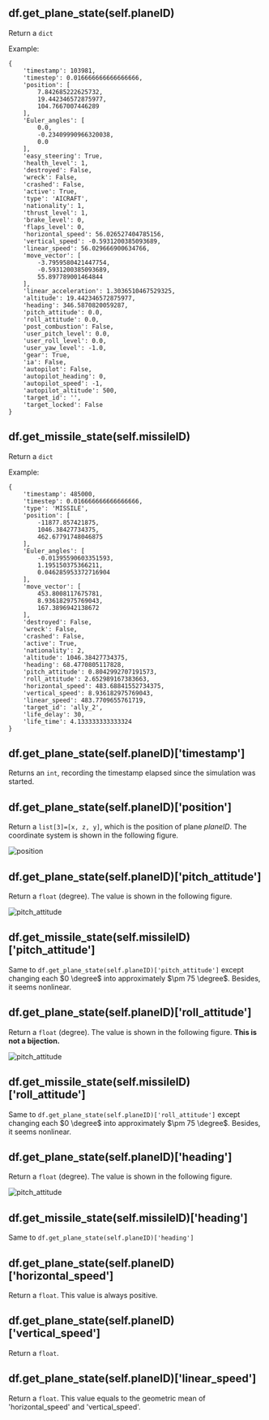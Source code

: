 ## df.get_plane_state(self.planeID)

Return a `dict`

Example: 

    {
        'timestamp': 103981, 
        'timestep': 0.016666666666666666, 
        'position': [
            7.842685222625732, 
            19.442346572875977, 
            104.7667007446289
        ], 
        'Euler_angles': [
            0.0, 
            -0.23409990966320038, 
            0.0
        ], 
        'easy_steering': True, 
        'health_level': 1, 
        'destroyed': False, 
        'wreck': False, 
        'crashed': False, 
        'active': True, 
        'type': 'AICRAFT', 
        'nationality': 1, 
        'thrust_level': 1, 
        'brake_level': 0, 
        'flaps_level': 0, 
        'horizontal_speed': 56.026527404785156, 
        'vertical_speed': -0.5931200385093689, 
        'linear_speed': 56.029666900634766, 
        'move_vector': [
            -3.7959580421447754, 
            -0.5931200385093689, 
            55.897789001464844
        ], 
        'linear_acceleration': 1.3036510467529325, 
        'altitude': 19.442346572875977, 
        'heading': 346.5870820059287, 
        'pitch_attitude': 0.0, 
        'roll_attitude': 0.0, 
        'post_combustion': False, 
        'user_pitch_level': 0.0, 
        'user_roll_level': 0.0, 
        'user_yaw_level': -1.0, 
        'gear': True, 
        'ia': False, 
        'autopilot': False, 
        'autopilot_heading': 0, 
        'autopilot_speed': -1, 
        'autopilot_altitude': 500, 
        'target_id': '', 
        'target_locked': False
    }

## df.get_missile_state(self.missileID)

Return a `dict`

Example: 

    {
        'timestamp': 485000, 
        'timestep': 0.016666666666666666, 
        'type': 'MISSILE', 
        'position': [
            -11877.857421875, 
            1046.38427734375, 
            462.67791748046875
        ], 
        'Euler_angles': [
            -0.01395590603351593, 
            1.195150375366211, 
            0.046285953372716904
        ], 
        'move_vector': [
            453.8008117675781, 
            8.936182975769043, 
            167.3896942138672
        ], 
        'destroyed': False, 
        'wreck': False, 
        'crashed': False, 
        'active': True, 
        'nationality': 2, 
        'altitude': 1046.38427734375, 
        'heading': 68.4770805117828, 
        'pitch_attitude': 0.8042992707191573, 
        'roll_attitude': 2.652989167383663, 
        'horizontal_speed': 483.68841552734375, 
        'vertical_speed': 8.936182975769043, 
        'linear_speed': 483.7709655761719, 
        'target_id': 'ally_2', 
        'life_delay': 30, 
        'life_time': 4.133333333333324
    }

## df.get_plane_state(self.planeID)['timestamp']

Returns an `int`, recording the timestamp elapsed since the simulation was started.

## df.get_plane_state(self.planeID)['position']

Return a `list[3]=[x, z, y]`, which is the position of plane *planeID*. The coordinate system is shown in the following figure.

![position](../images/coordinate_system.png)

## df.get_plane_state(self.planeID)['pitch_attitude']

Return a `float` (degree). The value is shown in the following figure.

![pitch_attitude](../images/pitch_attitude.png)

## df.get_missile_state(self.missileID)['pitch_attitude']

Same to `df.get_plane_state(self.planeID)['pitch_attitude']` except changing each $0 \degree$ into approximately $\pm 75 \degree$. Besides, it seems nonlinear. 

## df.get_plane_state(self.planeID)['roll_attitude']

Return a `float` (degree). The value is shown in the following figure. **This is not a bijection.**

![pitch_attitude](../images/roll_attitude.png)

## df.get_missile_state(self.missileID)['roll_attitude']

Same to `df.get_plane_state(self.planeID)['roll_attitude']` except changing each $0 \degree$ into approximately $\pm 75 \degree$. Besides, it seems nonlinear. 

## df.get_plane_state(self.planeID)['heading']

Return a `float` (degree). The value is shown in the following figure.

![pitch_attitude](../images/heading.png)

## df.get_missile_state(self.missileID)['heading']

Same to `df.get_plane_state(self.planeID)['heading']`

## df.get_plane_state(self.planeID)['horizontal_speed']

Return a `float`. This value is always positive.

## df.get_plane_state(self.planeID)['vertical_speed']

Return a `float`. 

## df.get_plane_state(self.planeID)['linear_speed']

Return a `float`. This value equals to the geometric mean of 'horizontal_speed' and 'vertical_speed'.





